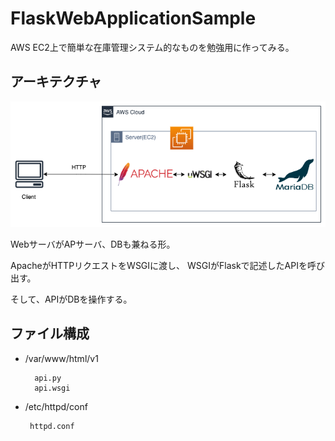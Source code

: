 # FlaskWebApplicationSample
AWS EC2上で簡単な在庫管理システム的なものを勉強用に作ってみる。

## アーキテクチャ

![Architecture](Architecture.png) 

WebサーバがAPサーバ、DBも兼ねる形。

ApacheがHTTPリクエストをWSGIに渡し、
WSGIがFlaskで記述したAPIを呼び出す。

そして、APIがDBを操作する。

## ファイル構成

- /var/www/html/v1

        api.py  
        api.wsgi

- /etc/httpd/conf

       httpd.conf
